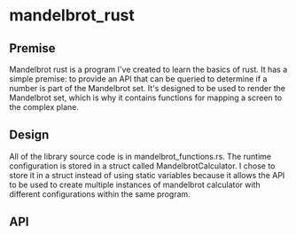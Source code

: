 # mandelbrot_rust
## Premise
Mandelbrot rust is a program I've created to learn the basics of rust. It has a simple premise: to provide an API that can be queried to determine if a number is part of the Mandelbrot set. It's designed to be used to render the Mandelbrot set, which is why it contains functions for mapping a screen to the complex plane.
## Design
All of the library source code is in mandelbrot_functions.rs. The runtime configuration is stored in a struct called MandelbrotCalculator. I chose to store it in a struct instead of using static variables because it allows the API to be used to create multiple instances of mandelbrot calculator with different configurations within the same program.
## API
